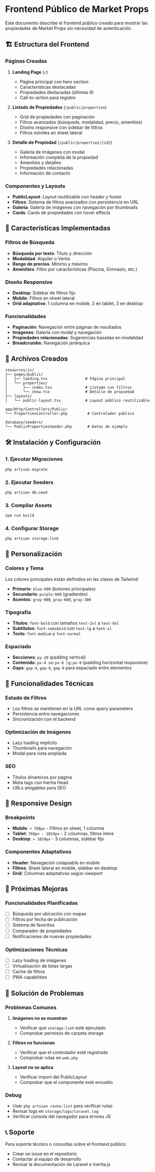 # Frontend Público de Market Props

Este documento describe el frontend público creado para mostrar las propiedades de Market Props sin necesidad de autenticación.

## 🏗️ Estructura del Frontend

### Páginas Creadas

1. **Landing Page** (`/`)
   - Página principal con hero section
   - Características destacadas
   - Propiedades destacadas (últimas 6)
   - Call-to-action para registro

2. **Listado de Propiedades** (`/public/properties`)
   - Grid de propiedades con paginación
   - Filtros avanzados (búsqueda, modalidad, precio, amenities)
   - Diseño responsive con sidebar de filtros
   - Filtros móviles en sheet lateral

3. **Detalle de Propiedad** (`/public/properties/{id}`)
   - Galería de imágenes con modal
   - Información completa de la propiedad
   - Amenities y detalles
   - Propiedades relacionadas
   - Información de contacto

### Componentes y Layouts

- **PublicLayout**: Layout reutilizable con header y footer
- **Filtros**: Sistema de filtros avanzados con persistencia en URL
- **Galería**: Galería de imágenes con navegación por thumbnails
- **Cards**: Cards de propiedades con hover effects

## 🚀 Características Implementadas

### Filtros de Búsqueda
- **Búsqueda por texto**: Título y dirección
- **Modalidad**: Alquiler o Venta
- **Rango de precios**: Mínimo y máximo
- **Amenities**: Filtro por características (Piscina, Gimnasio, etc.)

### Diseño Responsive
- **Desktop**: Sidebar de filtros fijo
- **Mobile**: Filtros en sheet lateral
- **Grid adaptativo**: 1 columna en mobile, 2 en tablet, 3 en desktop

### Funcionalidades
- **Paginación**: Navegación entre páginas de resultados
- **Imágenes**: Galería con modal y navegación
- **Propiedades relacionadas**: Sugerencias basadas en modalidad
- **Breadcrumbs**: Navegación jerárquica

## 📁 Archivos Creados

```
resources/js/
├── pages/public/
│   ├── landing.tsx                 # Página principal
│   └── properties/
│       ├── index.tsx               # Listado con filtros
│       └── show.tsx                # Detalle de propiedad
├── layouts/
│   └── public-layout.tsx           # Layout público reutilizable

app/Http/Controllers/Public/
└── PropertiesController.php         # Controlador público

database/seeders/
└── PublicPropertiesSeeder.php       # Datos de ejemplo
```

## 🛠️ Instalación y Configuración

### 1. Ejecutar Migraciones
```bash
php artisan migrate
```

### 2. Ejecutar Seeders
```bash
php artisan db:seed
```

### 3. Compilar Assets
```bash
npm run build
```

### 4. Configurar Storage
```bash
php artisan storage:link
```

## 🎨 Personalización

### Colores y Tema
Los colores principales están definidos en las clases de Tailwind:
- **Primario**: `blue-600` (botones principales)
- **Secundario**: `purple-600` (gradientes)
- **Acentos**: `gray-900`, `gray-600`, `gray-300`

### Tipografía
- **Títulos**: `font-bold` con tamaños `text-2xl` a `text-6xl`
- **Subtítulos**: `font-semibold` con `text-lg` a `text-xl`
- **Texto**: `font-medium` y `font-normal`

### Espaciado
- **Secciones**: `py-20` (padding vertical)
- **Contenido**: `px-4 sm:px-6 lg:px-8` (padding horizontal responsive)
- **Gaps**: `gap-4`, `gap-6`, `gap-8` para espaciado entre elementos

## 🔧 Funcionalidades Técnicas

### Estado de Filtros
- Los filtros se mantienen en la URL como query parameters
- Persistencia entre navegaciones
- Sincronización con el backend

### Optimización de Imágenes
- Lazy loading implícito
- Thumbnails para navegación
- Modal para vista ampliada

### SEO
- Títulos dinámicos por página
- Meta tags con Inertia Head
- URLs amigables para SEO

## 📱 Responsive Design

### Breakpoints
- **Mobile**: `< 768px` - Filtros en sheet, 1 columna
- **Tablet**: `768px - 1024px` - 2 columnas, filtros inline
- **Desktop**: `> 1024px` - 3 columnas, sidebar fijo

### Componentes Adaptativos
- **Header**: Navegación colapsable en mobile
- **Filtros**: Sheet lateral en mobile, sidebar en desktop
- **Grid**: Columnas adaptativas según viewport

## 🚀 Próximas Mejoras

### Funcionalidades Planificadas
- [ ] Búsqueda por ubicación con mapas
- [ ] Filtros por fecha de publicación
- [ ] Sistema de favoritos
- [ ] Comparador de propiedades
- [ ] Notificaciones de nuevas propiedades

### Optimizaciones Técnicas
- [ ] Lazy loading de imágenes
- [ ] Virtualización de listas largas
- [ ] Cache de filtros
- [ ] PWA capabilities

## 🐛 Solución de Problemas

### Problemas Comunes

1. **Imágenes no se muestran**
   - Verificar que `storage:link` esté ejecutado
   - Comprobar permisos de carpeta storage

2. **Filtros no funcionan**
   - Verificar que el controlador esté registrado
   - Comprobar rutas en `web.php`

3. **Layout no se aplica**
   - Verificar import del PublicLayout
   - Comprobar que el componente esté envuelto

### Debug
- Usar `php artisan route:list` para verificar rutas
- Revisar logs en `storage/logs/laravel.log`
- Verificar consola del navegador para errores JS

## 📞 Soporte

Para soporte técnico o consultas sobre el frontend público:
- Crear un issue en el repositorio
- Contactar al equipo de desarrollo
- Revisar la documentación de Laravel e Inertia.js
